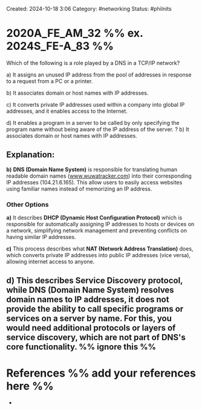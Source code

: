 Created: 2024-10-18 3:06
Category: #networking
Status: #philnits



# 2020A_FE_AM_32 %% ex. 2024S_FE-A_83 %%

Which of the following is a role played by a DNS in a TCP/IP network?

a) It assigns an unused IP address from the pool of addresses in response to a request from a PC or a printer.

b) It associates domain or host names with IP addresses.

c) It converts private IP addresses used within a company into global IP addresses, and it enables access to the Internet.

d) It enables a program in a server to be called by only specifying the program name without being aware of the IP address of the server.
? 
b) It associates domain or host names with IP addresses.
## **Explanation:**

**b)** **DNS (Domain Name System)** is responsible for translating human readable domain names (www.wuwatracker.com) into their corresponding IP addresses (104.21.6.165). This allow users to easily access websites using familiar names instead of memorizing an IP address.
### Other Options

**a)** It describes **DHCP (Dynamic Host Configuration Protocol)** which is responsible for automatically assigning IP addresses to hosts or devices on a network, simplifying network management and preventing conflicts on having similar IP addresses.

**c)** This process describes what **NAT (Network Address Translation)** does, which converts private IP addresses into public IP addresses (vice versa), allowing internet access to anyone.

**d)** This describes Service Discovery protocol, while **DNS (Domain Name System)** resolves domain names to IP addresses, it does **not** provide the ability to call specific programs or services on a server by name. For this, you would need additional protocols or layers of service discovery, which are not part of DNS's core functionality.
%% ignore this %%
---









# References %% add your references here %%
- 
